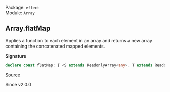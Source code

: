 Package: `effect`<br />
Module: `Array`<br />

## Array.flatMap

Applies a function to each element in an array and returns a new array containing the concatenated mapped elements.

**Signature**

```ts
declare const flatMap: { <S extends ReadonlyArray<any>, T extends ReadonlyArray<any>>(f: (a: ReadonlyArray.Infer<S>, i: number) => T): (self: S) => ReadonlyArray.AndNonEmpty<S, T, ReadonlyArray.Infer<T>>; <A, B>(self: NonEmptyReadonlyArray<A>, f: (a: A, i: number) => NonEmptyReadonlyArray<B>): NonEmptyArray<B>; <A, B>(self: ReadonlyArray<A>, f: (a: A, i: number) => ReadonlyArray<B>): Array<B>; }
```

[Source](https://github.com/Effect-TS/effect/tree/main/packages/effect/src/Array.ts#L2345)

Since v2.0.0